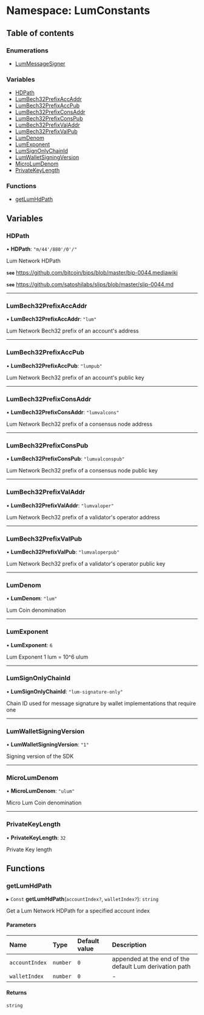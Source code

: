 # Namespace: LumConstants

## Table of contents

### Enumerations

- [LumMessageSigner](../enums/LumConstants.LumMessageSigner.md)

### Variables

- [HDPath](LumConstants.md#hdpath)
- [LumBech32PrefixAccAddr](LumConstants.md#lumbech32prefixaccaddr)
- [LumBech32PrefixAccPub](LumConstants.md#lumbech32prefixaccpub)
- [LumBech32PrefixConsAddr](LumConstants.md#lumbech32prefixconsaddr)
- [LumBech32PrefixConsPub](LumConstants.md#lumbech32prefixconspub)
- [LumBech32PrefixValAddr](LumConstants.md#lumbech32prefixvaladdr)
- [LumBech32PrefixValPub](LumConstants.md#lumbech32prefixvalpub)
- [LumDenom](LumConstants.md#lumdenom)
- [LumExponent](LumConstants.md#lumexponent)
- [LumSignOnlyChainId](LumConstants.md#lumsignonlychainid)
- [LumWalletSigningVersion](LumConstants.md#lumwalletsigningversion)
- [MicroLumDenom](LumConstants.md#microlumdenom)
- [PrivateKeyLength](LumConstants.md#privatekeylength)

### Functions

- [getLumHdPath](LumConstants.md#getlumhdpath)

## Variables

### HDPath

• **HDPath**: ``"m/44'/880'/0'/"``

Lum Network HDPath

**`see`** https://github.com/bitcoin/bips/blob/master/bip-0044.mediawiki

**`see`** https://github.com/satoshilabs/slips/blob/master/slip-0044.md

___

### LumBech32PrefixAccAddr

• **LumBech32PrefixAccAddr**: ``"lum"``

Lum Network Bech32 prefix of an account's address

___

### LumBech32PrefixAccPub

• **LumBech32PrefixAccPub**: ``"lumpub"``

Lum Network Bech32 prefix of an account's public key

___

### LumBech32PrefixConsAddr

• **LumBech32PrefixConsAddr**: ``"lumvalcons"``

Lum Network Bech32 prefix of a consensus node address

___

### LumBech32PrefixConsPub

• **LumBech32PrefixConsPub**: ``"lumvalconspub"``

Lum Network Bech32 prefix of a consensus node public key

___

### LumBech32PrefixValAddr

• **LumBech32PrefixValAddr**: ``"lumvaloper"``

Lum Network Bech32 prefix of a validator's operator address

___

### LumBech32PrefixValPub

• **LumBech32PrefixValPub**: ``"lumvaloperpub"``

Lum Network Bech32 prefix of a validator's operator public key

___

### LumDenom

• **LumDenom**: ``"lum"``

Lum Coin denomination

___

### LumExponent

• **LumExponent**: ``6``

Lum Exponent
1 lum = 10^6 ulum

___

### LumSignOnlyChainId

• **LumSignOnlyChainId**: ``"lum-signature-only"``

Chain ID used for message signature by wallet implementations that require one

___

### LumWalletSigningVersion

• **LumWalletSigningVersion**: ``"1"``

Signing version of the SDK

___

### MicroLumDenom

• **MicroLumDenom**: ``"ulum"``

Micro Lum Coin denomination

___

### PrivateKeyLength

• **PrivateKeyLength**: ``32``

Private Key length

## Functions

### getLumHdPath

▸ `Const` **getLumHdPath**(`accountIndex?`, `walletIndex?`): `string`

Get a Lum Network HDPath for a specified account index

#### Parameters

| Name | Type | Default value | Description |
| :------ | :------ | :------ | :------ |
| `accountIndex` | `number` | `0` | appended at the end of the default Lum derivation path |
| `walletIndex` | `number` | `0` | - |

#### Returns

`string`
